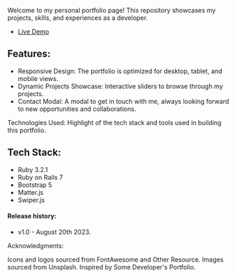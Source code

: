 Welcome to my personal portfolio page! This repository showcases my projects, skills, and experiences as a developer.

- [Live Demo](https://www.josephdoba.com)

## Features:

- Responsive Design: The portfolio is optimized for desktop, tablet, and mobile views.
- Dynamic Projects Showcase: Interactive sliders to browse through my projects.
- Contact Modal: A modal to get in touch with me, always looking forward to new opportunities and collaborations.

Technologies Used: Highlight of the tech stack and tools used in building this portfolio.

## Tech Stack:

- Ruby 3.2.1
- Ruby on Rails 7
- Bootstrap 5
- Matter.js
- Swiper.js

#### Release history:

- v1.0 - August 20th 2023.

Acknowledgments:

Icons and logos sourced from FontAwesome and Other Resource.
Images sourced from Unsplash.
Inspired by Some Developer's Portfolio.
